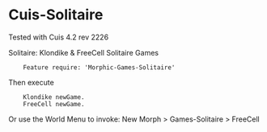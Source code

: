 Cuis-Solitaire
==========
Tested with Cuis 4.2 rev 2226

Solitaire:  Klondike & FreeCell Solitaire Games

````Smalltalk
	Feature require: 'Morphic-Games-Solitaire'
````

Then execute

````Smalltalk
    Klondike newGame.
    FreeCell newGame.
````

Or use the World Menu to invoke:  New Morph > Games-Solitaire > FreeCell
